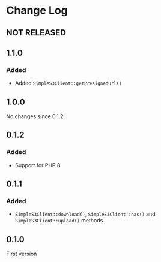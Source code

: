 # Change Log

## NOT RELEASED

## 1.1.0

### Added

- Added `SimpleS3Client::getPresignedUrl()`

## 1.0.0

No changes since 0.1.2.

## 0.1.2

### Added

- Support for PHP 8

## 0.1.1

### Added

- `SimpleS3Client::download()`, `SimpleS3Client::has()` and `SimpleS3Client::upload()` methods.

## 0.1.0

First version
